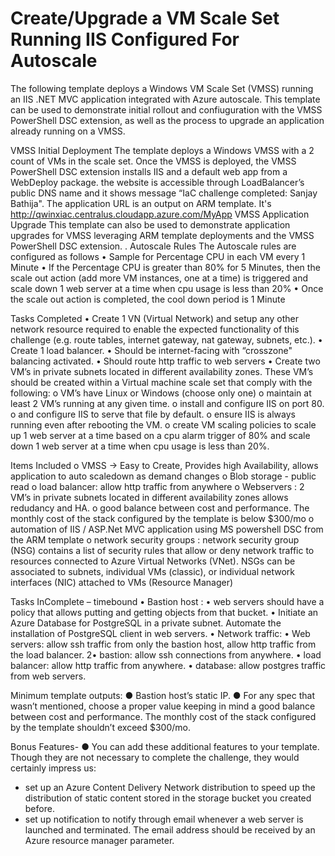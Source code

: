 # Create/Upgrade a VM Scale Set Running IIS Configured For Autoscale

The following template deploys a Windows VM Scale Set (VMSS) running an IIS .NET MVC application integrated with Azure autoscale. This template can be used to demonstrate initial rollout and confiuguration with the VMSS PowerShell DSC extension, as well as the process to upgrade an application already running on a VMSS.

VMSS Initial Deployment
The template deploys a Windows VMSS with a 2 count of VMs in the scale set. Once the VMSS is deployed, the VMSS PowerShell DSC extension installs IIS and a default web app from a WebDeploy package. the website is accessible through LoadBalancer’s public DNS name and it shows
message “IaC challenge completed: Sanjay Bathija".
The application URL is an output on ARM template. It's http://qwinxiac.centralus.cloudapp.azure.com/MyApp
VMSS Application Upgrade
This template can also be used to demonstrate application upgrades for VMSS leveraging ARM template deployments and the VMSS PowerShell DSC extension.
.
Autoscale Rules
The Autoscale rules are configured as follows
•	Sample for Percentage CPU in each VM every 1 Minute
•	If the Percentage CPU is greater than 80% for 5 Minutes, then the scale out action (add more VM instances, one at a time) is triggered and scale down 1 web server at a time when cpu usage is less than 20%
•	Once the scale out action is completed, the cool down period is 1 Minute

Tasks Completed
  •	Create 1 VN (Virtual Network) and setup any other network resource required to enable the expected functionality of this challenge (e.g. route tables, internet gateway, nat gateway, subnets, etc.).
  •	Create 1 load balancer.
  •	Should be internet-facing with “crosszone" balancing activated.
  •	Should route http traffic to web servers
  •	Create two VM’s in private subnets located in different availability zones. 
  These VM’s should be created within a Virtual machine scale set that comply with the following:
    o	VM’s have Linux or Windows (choose only one)
    o	maintain at least 2 VM’s running at any given time.
    o	install and configure IIS on port 80.
    o	and configure IIS to serve that file by default.
    o	ensure IIS is always running even after rebooting the VM.
    o	create VM scaling policies to scale up 1 web server at a time based on a cpu alarm trigger of 80% and scale down 1 web server at a time when cpu usage is less than 20%.

Items Included
    o  VMSS -> Easy to Create, Provides high Availability, allows application to auto scaledown as demand changes
    o  Blob storage - public read
    o  load balancer: allow http traffic from anywhere
    o  Webservers : 2 VM’s in private subnets located in different availability zones allows redudancy and HA.
    o  good balance between cost and performance. The monthly cost of the stack configured by the template is below $300/mo
    o  automation of IIS / ASP.Net MVC application using MS powershell DSC from the ARM template
    o  network security groups : network security group (NSG) contains a list of security rules that allow or deny network traffic to resources connected to 
       Azure Virtual Networks (VNet). NSGs can be associated to subnets, individual VMs (classic), or individual network interfaces (NIC) attached to VMs (Resource Manager)



Tasks InComplete – timebound
  •	Bastion host : 
  •	web servers should have a policy that allows putting and getting objects from that bucket.
  •	Initiate an Azure Database for PostgreSQL in a private subnet. Automate the installation of PostgreSQL client in web servers.
  •	Network traffic:
  •	Web servers: allow ssh traffic from only the bastion host, allow http traffic from the load balancer.
  2•	bastion: allow ssh connections from anywhere.
  •	load balancer: allow http traffic from anywhere.
  •	database: allow postgres traffic from web servers.

  Minimum template outputs:
  ● Bastion host’s static IP.
  ● For any spec that wasn’t mentioned, choose a proper value keeping in mind a
  good balance between cost and performance. The monthly cost of the stack
  configured by the template shouldn’t exceed $300/mo.

  Bonus Features-
  ● You can add these additional features to your template. Though they
  are not necessary to complete the challenge, they would certainly impress us:
  - set up an Azure Content Delivery Network distribution to speed up the distribution of
  static content stored in the storage bucket you created before.
  - set up notification to notify through email whenever a web server is launched and
  terminated. The email address should be received by an Azure resource manager
  parameter.


